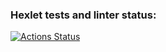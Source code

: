 ### Hexlet tests and linter status:
[![Actions Status](https://github.com/suxoitea/frontend-project-lvl1/workflows/hexlet-check/badge.svg)](https://github.com/suxoitea/frontend-project-lvl1/actions)